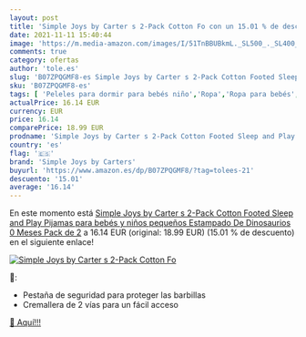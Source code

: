 ```yaml
---
layout: post
title: 'Simple Joys by Carter s 2-Pack Cotton Fo con un 15.01 % de descuento'
date: 2021-11-11 15:40:44
image: 'https://m.media-amazon.com/images/I/51TnBBUBkmL._SL500_._SL400_.jpg'
comments: true
category: ofertas
author: 'tole.es'
slug: 'B07ZPQGMF8-es Simple Joys by Carter s 2-Pack Cotton Footed Sleep and...'
sku: 'B07ZPQGMF8-es'
tags: [ 'Peleles para dormir para bebés niño','Ropa','Ropa para bebés','Ropa para bebés niño','Ropa para dormir y batas para bebés niño','bebés','simple joys by carters', ]
actualPrice: 16.14 EUR
currency: EUR
price: 16.14
comparePrice: 18.99 EUR
prodname: 'Simple Joys by Carter s 2-Pack Cotton Footed Sleep and Play Pijamas para bebés y niños pequeños  Estampado De Dinosaurios  0 Meses  Pack de 2'
country: 'es'
flag: '🇪🇸'
brand: 'Simple Joys by Carters'
buyurl: 'https://www.amazon.es/dp/B07ZPQGMF8/?tag=tolees-21'
descuento: '15.01'
average: '16.14'
---
```


En este momento está [Simple Joys by Carter s 2-Pack Cotton Footed Sleep and Play Pijamas para bebés y niños pequeños  Estampado De Dinosaurios  0 Meses  Pack de 2](https://www.amazon.es/dp/B07ZPQGMF8/?tag=tolees-21) a 16.14 EUR (original: 18.99 EUR) (15.01 %  de descuento) en el siguiente enlace!

[![Simple Joys by Carter s 2-Pack Cotton Fo](https://m.media-amazon.com/images/I/51TnBBUBkmL._SL500_._SL400_.jpg)](https://www.amazon.es/dp/B07ZPQGMF8/?tag=tolees-21)

🔎:

- Pestaña de seguridad para proteger las barbillas
- Cremallera de 2 vías para un fácil acceso

[🛒 Aquí!!!](https://www.amazon.es/dp/B07ZPQGMF8/?tag=tolees-21)
